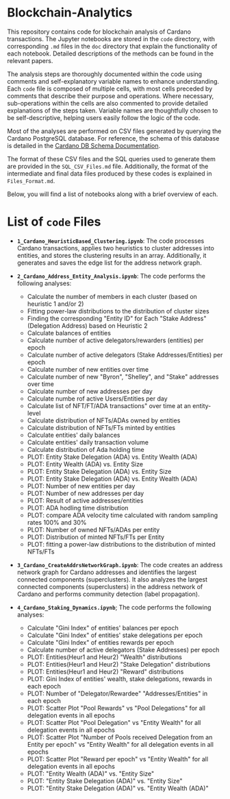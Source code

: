 # Blockchain-Analytics

This repository contains code for blockchain analysis of Cardano transactions. The Jupyter notebooks are stored in the `code` directory, with corresponding `.md` files in the `doc` directory that explain the functionality of each notebook. Detailed descriptions of the methods can be found in the relevant papers.

The analysis steps are thoroughly documented within the code using comments and self-explanatory variable names to enhance understanding. Each `code` file is composed of multiple cells, with most cells preceded by comments that describe their purpose and operations. Where necessary, sub-operations within the cells are also commented to provide detailed explanations of the steps taken. Variable names are thoughtfully chosen to be self-descriptive, helping users easily follow the logic of the code.

Most of the analyses are performed on CSV files generated by querying the Cardano PostgreSQL database. For reference, the schema of this database is detailed in the [Cardano DB Schema Documentation](https://github.com/IntersectMBO/cardano-db-sync/blob/13.3.0.0/doc/schema.md). 

The format of these CSV files and the SQL queries used to generate them are provided in the `SQL_CSV_Files.md` file. Additionally, the format of the intermediate and final data files produced by these codes is explained in `Files_Format.md`.

Below, you will find a list of notebooks along with a brief overview of each.

# List of `code` Files

- **`1_Cardano_HeuristicBased_Clustering.ipynb`**: The code processes Cardano transactions, applies two heuristics to cluster addresses into entities, and stores the clustering results in an array. Additionally, it generates and saves the edge list for the address network graph.

- **`2_Cardano_Address_Entity_Analysis.ipynb`**: The code performs the following analyses:
    - Calculate the number of members in each cluster (based on heuristic 1 and/or 2)
    - Fitting power-law distributions to the distribution of cluster sizes
    - Finding the corresponding "Entity ID" for Each "Stake Address" (Delegation Address) based on Heuristic 2
    - Calculate balances of entities
    - Calculate number of active delegators/rewarders (entities) per epoch
    - Calculate number of active delegators (Stake Addresses/Entities) per epoch
    - Calculate number of new entities over time
    - Calculate number of new "Byron", "Shelley", and "Stake" addresses over time
    - Calculate number of new addresses per day
    - Calculate numbe rof active Users/Entities per day
    - Calculate list of NFT/FT/ADA transactions" over time at an entity-level
    - Calculate distribution of NFTs/ADAs owned by entities
    - Calculate distribution of NFTs/FTs minted by entities
    - Calculate entities' daily balances
    - Calculate entities' daily transaction volume
    - Calculate distribution of Ada holding time
    - PLOT: Entity Stake Delegation (ADA) vs. Entity Wealth (ADA)
    - PLOT: Entity Wealth (ADA) vs. Entity Size
    - PLOT: Entity Stake Delegation (ADA) vs. Entity Size
    - PLOT: Entity Stake Delegation (ADA) vs. Entity Wealth (ADA)
    - PLOT: Number of new entities per day
    - PLOT: Number of new addresses per day
    - PLOT: Result of active addresses/entities
    - PLOT: ADA hodling time distribution
    - PLOT: compare ADA velocity time calculated with random sampling rates 100% and 30%
    - PLOT: Number of owned NFTs/ADAs per entity
    - PLOT: Distribution of minted NFTs/FTs per Entity
    - PLOT: fitting a power-law distributions to the distribution of minted NFTs/FTs

- **`3_Cardano_CreateAddrsNetworkGraph.ipynb`**: The code creates an address network graph for Cardano addresses and identifies the largest connected components (superclusters). It also analyzes the largest connected components (superclusters) in the address network of Cardano and performs community detection (label propagation).


- **`4_Cardano_Staking_Dynamics.ipynb`**; The code performs the following analyses:
    - Calculate "Gini Index" of entities' balances per epoch
    - Calculate "Gini Index" of entities' stake delegations per epoch
    - Calculate "Gini Index" of entities rewards per epoch
    - Calculate number of active delegators (Stake Addresses) per epoch
    - PLOT: Entities(Heur1 and Heur2) "Wealth" distributions
    - PLOT: Entities(Heur1 and Heur2) "Stake Delegation" distributions
    - PLOT: Entities(Heur1 and Heur2) "Reward" distributions
    - PLOT: Gini Index of entities' wealth, stake delegations, rewards in each epoch
    - PLOT: Number of "Delegator/Rewardee" "Addresses/Entities" in each epoch
    - PLOT: Scatter Plot "Pool Rewards" vs "Pool Delegations" for all delegation events in all epochs
    - PLOT: Scatter Plot "Pool Delegation" vs "Entity Wealth" for all delegation events in all epochs
    - PLOT: Scatter Plot "Number of Pools received Delegation from an Entity per epoch" vs "Entity Wealth" for all delegation events in all epochs
    - PLOT: Scatter Plot "Reward per epoch" vs "Entity Wealth" for all delegation events in all epochs
    - PLOT: "Entity Wealth (ADA)" vs. "Entity Size"
    - PLOT: "Entity Stake Delegation (ADA)" vs. "Entity Size"
    - PLOT: "Entity Stake Delegation (ADA)" vs. "Entity Wealth (ADA)"




